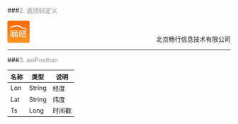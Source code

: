 ###<font color=#8E8E8E >2. 返回码定义</font><div align="center">
<img src="../dida.jpg" height="50" width="50" align="left">
<br><p align="right">北京畅行信息技术有限公司</p>
</div>


---
###<font color=#8E8E8E >3. axiPosition</font>

| 名称              | 类型                 | 说明                                                                                |
|-------------------|----------------------|-------------------------------------------------------------------------------------|
| Lon               | String               | 经度                                                                                |
| Lat               | String               | 纬度                                                                                |
| Ts                | Long                 | 时间戳                                                                              |


